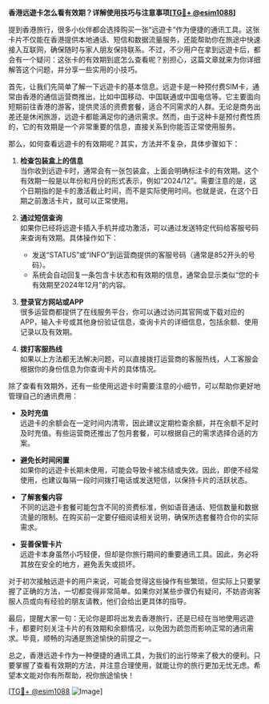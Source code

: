 **香港远遊卡怎么看有效期？详解使用技巧与注意事项[[TG💪+ @esim1088](https://t.me/s/esim1088)]**

提到香港旅行，很多小伙伴都会选择购买一张“远遊卡”作为便捷的通讯工具。这张卡片不仅能在香港提供本地通话、短信和数据流量服务，还能帮助你在旅途中快速接入互联网，确保随时与家人朋友保持联系。不过，不少用户在拿到远遊卡后，都会有一个疑问：这张卡的有效期到底怎么查看呢？别担心，这篇文章就来为你详细解答这个问题，并分享一些实用的小技巧。

首先，让我们先简单了解一下远遊卡的基本信息。远遊卡是一种预付费SIM卡，通常由香港的通信运营商推出，比如中国移动、中国联通或中国电信等。它主要面向短期前往香港的游客，提供灵活的资费套餐，适合不同需求的人群。无论是商务出差还是休闲旅游，远遊卡都能满足你的通讯需求。然而，由于这种卡是预付费性质的，它的有效期是一个非常重要的信息，直接关系到你能否正常使用服务。

那么，如何查看远遊卡的有效期呢？其实，方法并不复杂，具体步骤如下：

1. **检查包装盒上的信息**  
   当你收到远遊卡时，通常会有一张包装盒，上面会明确标注卡的有效期。这个有效期一般是以年份和月份的形式表示，例如“2024/12”。需要注意的是，这个日期指的是卡的激活截止时间，而不是实际使用时间。也就是说，在这个日期之前激活卡片，就可以正常使用。

2. **通过短信查询**  
   如果你已经将远遊卡插入手机并成功激活，可以通过发送特定代码给客服号码来查询有效期。具体操作如下：
   - 发送“STATUS”或“INFO”到运营商提供的客服号码（通常是852开头的号码）。
   - 系统会自动回复一条包含卡状态和有效期的信息，通常会显示类似“您的卡有效期至2024年12月”的内容。

3. **登录官方网站或APP**  
   很多运营商都提供了在线服务平台，你可以通过访问其官网或下载对应的APP，输入卡号或其他身份验证信息，查询卡片的详细信息，包括余额、使用记录以及有效期。

4. **拨打客服热线**  
   如果以上方法都无法解决问题，可以直接拨打运营商的客服热线，人工客服会根据你的身份信息为你查询卡片的具体情况。

除了查看有效期外，还有一些使用远遊卡时需要注意的小细节，可以帮助你更好地管理自己的通讯费用：

- **及时充值**  
  远遊卡的余额会在一定时间内清零，因此建议定期检查余额，并在余额不足时及时充值。有些运营商还推出了包月套餐，可以根据自己的需求选择合适的方案。

- **避免长时间闲置**  
  如果你的远遊卡长期未使用，可能会导致卡被冻结或失效。因此，即使不经常使用，也建议每隔一段时间拨打电话或发送短信，以保持卡片的活跃状态。

- **了解套餐内容**  
  不同的远遊卡套餐可能包含不同的资费标准，例如语音通话、短信数量和数据流量的限制。在购买前一定要仔细阅读相关说明，确保所选套餐符合你的实际需求。

- **妥善保管卡片**  
  远遊卡本身虽然小巧轻便，但却是你旅行期间的重要通讯工具。因此，务必将其放在安全的地方，避免丢失或损坏。

对于初次接触远遊卡的用户来说，可能会觉得这些操作有些繁琐，但实际上只要掌握了正确的方法，一切都变得非常简单。如果你对某些步骤仍有疑问，不妨咨询客服人员或向有经验的朋友请教，他们会给出更具体的指导。

最后，提醒大家一句：无论你是即将出发去香港旅行，还是已经在当地使用远遊卡，都要时刻关注卡片的有效期和余额情况，以免因为疏忽而影响正常的通讯需求。毕竟，顺畅的沟通是旅途愉快的前提之一。

总之，香港远遊卡作为一种便捷的通讯工具，为我们的出行带来了极大的便利。只要掌握了查看有效期的方法，并注意合理使用，就能让你的旅行更加无忧无虑。希望本文能对你有所帮助，祝你旅途愉快！

[[TG💪+ @esim1088](https://t.me/s/esim1088) ![Image](https://i.postimg.cc/4NQfJmqS/Snipaste-2025-05-13-00-14-12.png)]